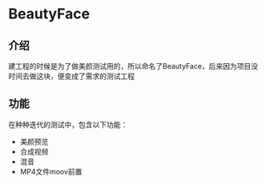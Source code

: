 # BeautyFace

## 介绍
建工程的时候是为了做美颜测试用的，所以命名了BeautyFace，后来因为项目没时间去做这块，便变成了需求的测试工程

## 功能
在种种迭代的测试中，包含以下功能：

* 美颜预览
* 合成视频
* 混音
* MP4文件moov前置


